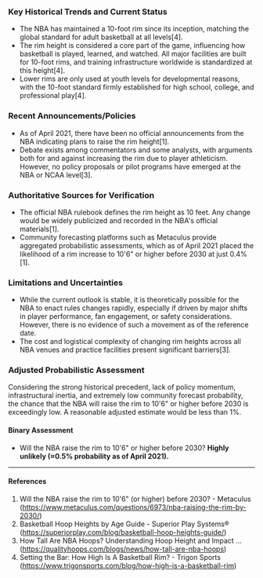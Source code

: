 ### Key Historical Trends and Current Status

- The NBA has maintained a 10-foot rim since its inception, matching the global standard for adult basketball at all levels[4].
- The rim height is considered a core part of the game, influencing how basketball is played, learned, and watched. All major facilities are built for 10-foot rims, and training infrastructure worldwide is standardized at this height[4].
- Lower rims are only used at youth levels for developmental reasons, with the 10-foot standard firmly established for high school, college, and professional play[4].

### Recent Announcements/Policies

- As of April 2021, there have been no official announcements from the NBA indicating plans to raise the rim height[1].
- Debate exists among commentators and some analysts, with arguments both for and against increasing the rim due to player athleticism. However, no policy proposals or pilot programs have emerged at the NBA or NCAA level[3].

### Authoritative Sources for Verification

- The official NBA rulebook defines the rim height as 10 feet. Any change would be widely publicized and recorded in the NBA's official materials[1].
- Community forecasting platforms such as Metaculus provide aggregated probabilistic assessments, which as of April 2021 placed the likelihood of a rim increase to 10'6" or higher before 2030 at just 0.4%[1].

### Limitations and Uncertainties

- While the current outlook is stable, it is theoretically possible for the NBA to enact rules changes rapidly, especially if driven by major shifts in player performance, fan engagement, or safety considerations. However, there is no evidence of such a movement as of the reference date.
- The cost and logistical complexity of changing rim heights across all NBA venues and practice facilities present significant barriers[3].

### Adjusted Probabilistic Assessment

Considering the strong historical precedent, lack of policy momentum, infrastructural inertia, and extremely low community forecast probability, the chance that the NBA will raise the rim to 10'6" or higher before 2030 is exceedingly low. A reasonable adjusted estimate would be less than 1%.

#### Binary Assessment
- Will the NBA raise the rim to 10'6" or higher before 2030? **Highly unlikely (≈0.5% probability as of April 2021).**

---

#### References
1. Will the NBA raise the rim to 10'6" (or higher) before 2030? - Metaculus (https://www.metaculus.com/questions/6973/nba-raising-the-rim-by-2030/)
2. Basketball Hoop Heights by Age Guide - Superior Play Systems® (https://superiorplay.com/blog/basketball-hoop-heights-guide/)
3. How Tall Are NBA Hoops? Understanding Hoop Height and Impact ... (https://qualityhoops.com/blogs/news/how-tall-are-nba-hoops)
4. Setting the Bar: How High Is A Basketball Rim? - Trigon Sports (https://www.trigonsports.com/blog/how-high-is-a-basketball-rim)